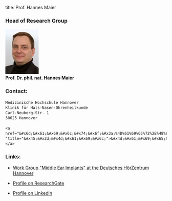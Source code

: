title: Prof. Hannes Maier

### Head of Research Group

![Picture Hannes Maier](HMA.jpg)  
**Prof. Dr. phil. nat. Hannes Maier**

### Contact:

	Medizinische Hochschule Hannover
    Klinik für Hals-Nasen-Ohrenheilkunde
    Carl-Neuberg-Str. 1
    30625 Hannover

	<a href="&#x6d;&#x61;&#x69;&#x6c;&#x74;&#x6f;&#x3a;%4D%61%69%65%72%2E%48%61%6E%6E%65%73%40%6D%68%2D%68%61%6E%6E%6F%76%65%72%2E%64%65 "title="&#x45;&#x2d;&#x4d;&#x61;&#x69;&#x6c;">&#x4d;&#x61;&#x69;&#x65;&#x72;&#x2e;&#x48;&#x61;&#x6e;&#x6e;&#x65;&#x73;&#x40;&#x6d;&#x68;&#x2d;&#x68;&#x61;&#x6e;&#x6e;&#x6f;&#x76;&#x65;&#x72;&#x2e;&#x64;&#x65;</a>


### Links:

- [Work Group "Middle Ear Implants" at the Deutsches HörZentrum Hannover](http://www.hoerzentrum-hannover.de/index.php?id=20 "DHZ")

- [Profile on ResearchGate](http://www.researchgate.net/profile/Hannes_Maier "Profil on ResearchGate")

- [Profile on Linkedin](https://linkedin.com/pub/hannes-maier/2/163/92 "Profile on LinkedIn")
